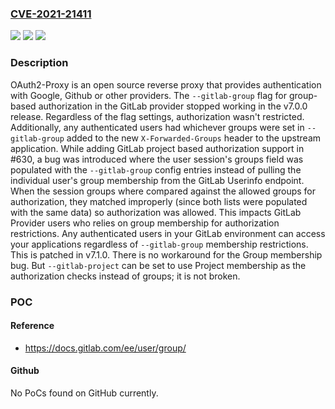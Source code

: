 ### [CVE-2021-21411](https://cve.mitre.org/cgi-bin/cvename.cgi?name=CVE-2021-21411)
![](https://img.shields.io/static/v1?label=Product&message=oauth2-proxy&color=blue)
![](https://img.shields.io/static/v1?label=Version&message=n%2Fa&color=blue)
![](https://img.shields.io/static/v1?label=Vulnerability&message=CWE-863%20Incorrect%20Authorization&color=brighgreen)

### Description

OAuth2-Proxy is an open source reverse proxy that provides authentication with Google, Github or other providers. The `--gitlab-group` flag for group-based authorization in the GitLab provider stopped working in the v7.0.0 release. Regardless of the flag settings, authorization wasn't restricted. Additionally, any authenticated users had whichever groups were set in `--gitlab-group` added to the new `X-Forwarded-Groups` header to the upstream application. While adding GitLab project based authorization support in #630, a bug was introduced where the user session's groups field was populated with the `--gitlab-group` config entries instead of pulling the individual user's group membership from the GitLab Userinfo endpoint. When the session groups where compared against the allowed groups for authorization, they matched improperly (since both lists were populated with the same data) so authorization was allowed. This impacts GitLab Provider users who relies on group membership for authorization restrictions. Any authenticated users in your GitLab environment can access your applications regardless of `--gitlab-group` membership restrictions. This is patched in v7.1.0. There is no workaround for the Group membership bug. But `--gitlab-project` can be set to use Project membership as the authorization checks instead of groups; it is not broken.

### POC

#### Reference
- https://docs.gitlab.com/ee/user/group/

#### Github
No PoCs found on GitHub currently.

